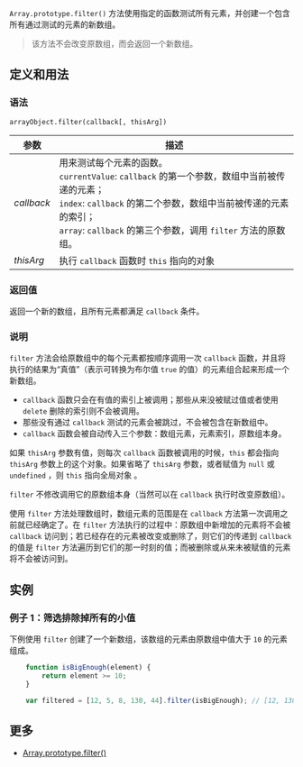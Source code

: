 `Array.prototype.filter()` 方法使用指定的函数测试所有元素，并创建一个包含所有通过测试的元素的新数组。

> 该方法不会改变原数组，而会返回一个新数组。

## 定义和用法

### 语法

`arrayObject.filter(callback[, thisArg])`

| 参数 | 描述 |
| --- | --- |
| _callback_ | 用来测试每个元素的函数。<br>`currentValue`: `callback` 的第一个参数，数组中当前被传递的元素； <br>`index`: `callback` 的第二个参数，数组中当前被传递的元素的索引； <br>`array`: `callback` 的第三个参数，调用 `filter` 方法的原数组。|
| _thisArg_ | 执行 `callback` 函数时 `this` 指向的对象 |

### 返回值

返回一个新的数组，且所有元素都满足 `callback` 条件。

### 说明

`filter` 方法会给原数组中的每个元素都按顺序调用一次 `callback` 函数，并且将执行的结果为“真值”（表示可转换为布尔值 `true` 的值）的元素组合起来形成一个新数组。

*   `callback` 函数只会在有值的索引上被调用；那些从来没被赋过值或者使用 `delete` 删除的索引则不会被调用。
*   那些没有通过 `callback` 测试的元素会被跳过，不会被包含在新数组中。
*   `callback` 函数会被自动传入三个参数：数组元素，元素索引，原数组本身。

如果 `thisArg` 参数有值，则每次 `callback` 函数被调用的时候，`this` 都会指向 `thisArg` 参数上的这个对象。如果省略了 `thisArg` 参数，或者赋值为 `null` 或 `undefined` ，则 `this` 指向全局对象 。

`filter` 不修改调用它的原数组本身（当然可以在 `callback` 执行时改变原数组）。

使用 `filter` 方法处理数组时，数组元素的范围是在 `callback` 方法第一次调用之前就已经确定了。在 `filter` 方法执行的过程中：原数组中新增加的元素将不会被 `callback` 访问到；若已经存在的元素被改变或删除了，则它们的传递到 `callback` 的值是 `filter` 方法遍历到它们的那一时刻的值；而被删除或从来未被赋值的元素将不会被访问到。

## 实例

### 例子 1：筛选排除掉所有的小值

下例使用 `filter` 创建了一个新数组，该数组的元素由原数组中值大于 `10` 的元素组成。

```javascript
    function isBigEnough(element) {
        return element >= 10;
    }

    var filtered = [12, 5, 8, 130, 44].filter(isBigEnough); // [12, 130, 44]
```

## 更多

*   [Array.prototype.filter()](https://developer.mozilla.org/zh-CN/docs/Web/JavaScript/Reference/Global_Objects/Array/filter)